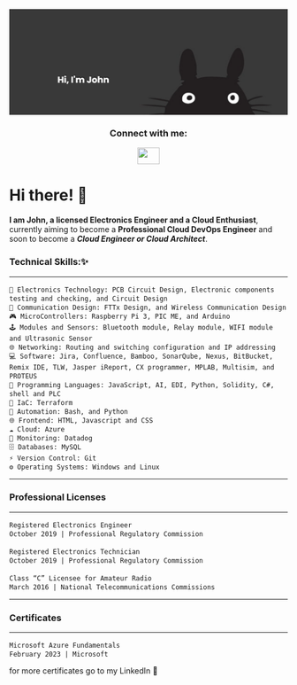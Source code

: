 <img align="center" alt="Coding" width="1000" src="Totoro.png">
<h3 align="center">Connect with me:</h3>
<p align="center">
<a href="https://www.linkedin.com/in/delarosajohnd/" target="blank"><img align="center" src="https://cdn.jsdelivr.net/npm/simple-icons@3.0.1/icons/linkedin.svg" alt="" height="30" width="40" /></a>


# Hi there! 👋

**I am John, a licensed Electronics Engineer and a Cloud Enthusiast**, currently aiming to become a **Professional Cloud DevOps Engineer** and soon to become a ***Cloud Engineer or Cloud Architect***.

### Technical Skills:✨
-----------------------------------------------------------------------------------------------------------------------------------------------------------------------
	🧠 Electronics Technology: PCB Circuit Design, Electronic components testing and checking, and Circuit Design
	📡 Communication Design: FTTx Design, and Wireless Communication Design
	🎮 MicroControllers: Raspberry Pi 3, PIC ME, and Arduino
	🕹 Modules and Sensors: Bluetooth module, Relay module, WIFI module and Ultrasonic Sensor
	🌐 Networking: Routing and switching configuration and IP addressing
	💻 Software: Jira, Confluence, Bamboo, SonarQube, Nexus, BitBucket, Remix IDE, TLW, Jasper iReport, CX programmer, MPLAB, Multisim, and PROTEUS
	📝 Programming Languages: JavaScript, AI, EDI, Python, Solidity, C#, shell and PLC
	🧱 IaC: Terraform
	🤖 Automation: Bash, and Python
	🌐 Frontend: HTML, Javascript and CSS
	☁ Cloud: Azure
	📱 Monitoring: Datadog
	🗄 Databases: MySQL
	⚡ Version Control: Git
	⚙️ Operating Systems: Windows and Linux
-----------------------------------------------------------------------------------------------------------------------------------------------------------------------
### Professional Licenses 
-----------------------------------------------------------------------------------------------------------------------------------------------------------------------
	Registered Electronics Engineer
	October 2019 | Professional Regulatory Commission

	Registered Electronics Technician
	October 2019 | Professional Regulatory Commission    

	Class “C” Licensee for Amateur Radio
	March 2016 | National Telecommunications Commissions         



-----------------------------------------------------------------------------------------------------------------------------------------------------------------------
### Certificates
-----------------------------------------------------------------------------------------------------------------------------------------------------------------------
	
	Microsoft Azure Fundamentals
	February 2023 | Microsoft
	
for more certificates go to my LinkedIn 🤖
	
	
